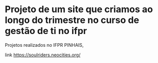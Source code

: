 # Projeto de um site que criamos ao longo do trimestre no curso de gestão de ti no ifpr #

 Projetos realizados no IFPR PINHAIS, 
 
 link https://soulriders.neocities.org/

